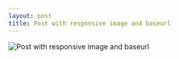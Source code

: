 ```yaml
---
layout: post
title: Post with responsive image and baseurl
---
```


<picture>
  <source srcset="{{ site.baseurl }}/img/example.png 1x, {{ site.baseurl }}/img/example@2x.png 2x">
  <img src="{{ site.baseurl }}/img/example.png" alt="Post with responsive image and baseurl"/>
</picture>
